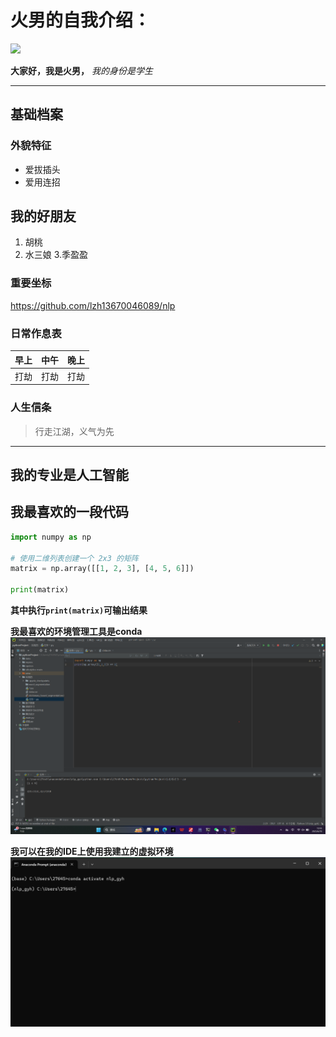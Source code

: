 # 火男的自我介绍：
<img src="(https://github.com/guoyvhui/guoqvhui/blob/main/9c527be109b49229360090899120fa3.jpg)" width =200>

**大家好，我是火男，**
*我的身份是学生*

---
## 基础档案
### 外貌特征
* 爱拔插头
* 爱用连招
## 我的好朋友
1. 胡桃
2. 水三娘
3.季盈盈

### 重要坐标
<https://github.com/lzh13670046089/nlp>
### 日常作息表
|早上|中午|晚上|
|:---:|:---:|:---:|
|打劫|打劫|打劫|
### 人生信条
>行走江湖，义气为先

---
## 我的专业是人工智能
## 我最喜欢的一段代码
```python
import numpy as np
 
# 使用二维列表创建一个 2x3 的矩阵
matrix = np.array([[1, 2, 3], [4, 5, 6]])
 
print(matrix)
```
**其中执行`print(matrix)`可输出结果**

**我最喜欢的环境管理工具是conda**
<img src="https://github.com/guoyvhui/guoqvhui/blob/main/%E5%BE%AE%E4%BF%A1%E5%9B%BE%E7%89%87_20250619021136.png" width = 800>

**我可以在我的IDE上使用我建立的虚拟环境**
<img src="https://github.com/guoyvhui/guoqvhui/blob/main/%E5%BE%AE%E4%BF%A1%E5%9B%BE%E7%89%87_20250619021131.png" width = 800>
